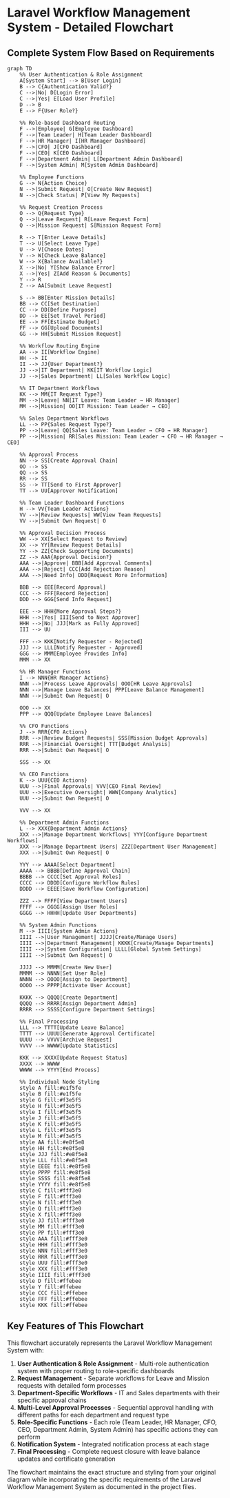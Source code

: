 # Laravel Workflow Management System - Detailed Flowchart

## Complete System Flow Based on Requirements

```mermaid
graph TD
    %% User Authentication & Role Assignment
    A[System Start] --> B[User Login]
    B --> C{Authentication Valid?}
    C -->|No| D[Login Error]
    C -->|Yes| E[Load User Profile]
    D --> B
    E --> F{User Role?}

    %% Role-based Dashboard Routing
    F -->|Employee| G[Employee Dashboard]
    F -->|Team Leader| H[Team Leader Dashboard]
    F -->|HR Manager| I[HR Manager Dashboard]
    F -->|CFO| J[CFO Dashboard]
    F -->|CEO| K[CEO Dashboard]
    F -->|Department Admin| L[Department Admin Dashboard]
    F -->|System Admin| M[System Admin Dashboard]

    %% Employee Functions
    G --> N{Action Choice}
    N -->|Submit Request| O[Create New Request]
    N -->|Check Status| P[View My Requests]

    %% Request Creation Process
    O --> Q{Request Type}
    Q -->|Leave Request| R[Leave Request Form]
    Q -->|Mission Request| S[Mission Request Form]

    R --> T[Enter Leave Details]
    T --> U[Select Leave Type]
    U --> V[Choose Dates]
    V --> W[Check Leave Balance]
    W --> X{Balance Available?}
    X -->|No| Y[Show Balance Error]
    X -->|Yes| Z[Add Reason & Documents]
    Y --> R
    Z --> AA[Submit Leave Request]

    S --> BB[Enter Mission Details]
    BB --> CC[Set Destination]
    CC --> DD[Define Purpose]
    DD --> EE[Set Travel Period]
    EE --> FF[Estimate Budget]
    FF --> GG[Upload Documents]
    GG --> HH[Submit Mission Request]

    %% Workflow Routing Engine
    AA --> II[Workflow Engine]
    HH --> II
    II --> JJ{User Department?}
    JJ -->|IT Department| KK[IT Workflow Logic]
    JJ -->|Sales Department| LL[Sales Workflow Logic]

    %% IT Department Workflows
    KK --> MM{IT Request Type?}
    MM -->|Leave| NN[IT Leave: Team Leader → HR Manager]
    MM -->|Mission| OO[IT Mission: Team Leader → CEO]

    %% Sales Department Workflows
    LL --> PP{Sales Request Type?}
    PP -->|Leave| QQ[Sales Leave: Team Leader → CFO → HR Manager]
    PP -->|Mission| RR[Sales Mission: Team Leader → CFO → HR Manager → CEO]

    %% Approval Process
    NN --> SS[Create Approval Chain]
    OO --> SS
    QQ --> SS
    RR --> SS
    SS --> TT[Send to First Approver]
    TT --> UU[Approver Notification]

    %% Team Leader Dashboard Functions
    H --> VV{Team Leader Actions}
    VV -->|Review Requests| WW[View Team Requests]
    VV -->|Submit Own Request| O

    %% Approval Decision Process
    WW --> XX[Select Request to Review]
    XX --> YY[Review Request Details]
    YY --> ZZ[Check Supporting Documents]
    ZZ --> AAA{Approval Decision?}
    AAA -->|Approve| BBB[Add Approval Comments]
    AAA -->|Reject| CCC[Add Rejection Reason]
    AAA -->|Need Info| DDD[Request More Information]

    BBB --> EEE[Record Approval]
    CCC --> FFF[Record Rejection]
    DDD --> GGG[Send Info Request]

    EEE --> HHH{More Approval Steps?}
    HHH -->|Yes| III[Send to Next Approver]
    HHH -->|No| JJJ[Mark as Fully Approved]
    III --> UU

    FFF --> KKK[Notify Requester - Rejected]
    JJJ --> LLL[Notify Requester - Approved]
    GGG --> MMM[Employee Provides Info]
    MMM --> XX

    %% HR Manager Functions
    I --> NNN{HR Manager Actions}
    NNN -->|Process Leave Approvals| OOO[HR Leave Approvals]
    NNN -->|Manage Leave Balances| PPP[Leave Balance Management]
    NNN -->|Submit Own Request| O

    OOO --> XX
    PPP --> QQQ[Update Employee Leave Balances]

    %% CFO Functions
    J --> RRR{CFO Actions}
    RRR -->|Review Budget Requests| SSS[Mission Budget Approvals]
    RRR -->|Financial Oversight| TTT[Budget Analysis]
    RRR -->|Submit Own Request| O

    SSS --> XX

    %% CEO Functions
    K --> UUU{CEO Actions}
    UUU -->|Final Approvals| VVV[CEO Final Review]
    UUU -->|Executive Oversight| WWW[Company Analytics]
    UUU -->|Submit Own Request| O

    VVV --> XX

    %% Department Admin Functions
    L --> XXX{Department Admin Actions}
    XXX -->|Manage Department Workflows| YYY[Configure Department Workflows]
    XXX -->|Manage Department Users| ZZZ[Department User Management]
    XXX -->|Submit Own Request| O

    YYY --> AAAA[Select Department]
    AAAA --> BBBB[Define Approval Chain]
    BBBB --> CCCC[Set Approval Roles]
    CCCC --> DDDD[Configure Workflow Rules]
    DDDD --> EEEE[Save Workflow Configuration]

    ZZZ --> FFFF[View Department Users]
    FFFF --> GGGG[Assign User Roles]
    GGGG --> HHHH[Update User Departments]

    %% System Admin Functions
    M --> IIII{System Admin Actions}
    IIII -->|User Management| JJJJ[Create/Manage Users]
    IIII -->|Department Management| KKKK[Create/Manage Departments]
    IIII -->|System Configuration| LLLL[Global System Settings]
    IIII -->|Submit Own Request| O

    JJJJ --> MMMM[Create New User]
    MMMM --> NNNN[Set User Role]
    NNNN --> OOOO[Assign to Department]
    OOOO --> PPPP[Activate User Account]

    KKKK --> QQQQ[Create Department]
    QQQQ --> RRRR[Assign Department Admin]
    RRRR --> SSSS[Configure Department Settings]

    %% Final Processing
    LLL --> TTTT[Update Leave Balance]
    TTTT --> UUUU[Generate Approval Certificate]
    UUUU --> VVVV[Archive Request]
    VVVV --> WWWW[Update Statistics]

    KKK --> XXXX[Update Request Status]
    XXXX --> WWWW
    WWWW --> YYYY[End Process]

    %% Individual Node Styling
    style A fill:#e1f5fe
    style B fill:#e1f5fe
    style G fill:#f3e5f5
    style H fill:#f3e5f5
    style I fill:#f3e5f5
    style J fill:#f3e5f5
    style K fill:#f3e5f5
    style L fill:#f3e5f5
    style M fill:#f3e5f5
    style AA fill:#e8f5e8
    style HH fill:#e8f5e8
    style JJJ fill:#e8f5e8
    style LLL fill:#e8f5e8
    style EEEE fill:#e8f5e8
    style PPPP fill:#e8f5e8
    style SSSS fill:#e8f5e8
    style YYYY fill:#e8f5e8
    style C fill:#fff3e0
    style F fill:#fff3e0
    style N fill:#fff3e0
    style Q fill:#fff3e0
    style X fill:#fff3e0
    style JJ fill:#fff3e0
    style MM fill:#fff3e0
    style PP fill:#fff3e0
    style AAA fill:#fff3e0
    style HHH fill:#fff3e0
    style NNN fill:#fff3e0
    style RRR fill:#fff3e0
    style UUU fill:#fff3e0
    style XXX fill:#fff3e0
    style IIII fill:#fff3e0
    style D fill:#ffebee
    style Y fill:#ffebee
    style CCC fill:#ffebee
    style FFF fill:#ffebee
    style KKK fill:#ffebee
```

## Key Features of This Flowchart

This flowchart accurately represents the Laravel Workflow Management System with:

1. **User Authentication & Role Assignment** - Multi-role authentication system with proper routing to role-specific dashboards
2. **Request Management** - Separate workflows for Leave and Mission requests with detailed form processes
3. **Department-Specific Workflows** - IT and Sales departments with their specific approval chains
4. **Multi-Level Approval Processes** - Sequential approval handling with different paths for each department and request type
5. **Role-Specific Functions** - Each role (Team Leader, HR Manager, CFO, CEO, Department Admin, System Admin) has specific actions they can perform
6. **Notification System** - Integrated notification process at each stage
7. **Final Processing** - Complete request closure with leave balance updates and certificate generation

The flowchart maintains the exact structure and styling from your original diagram while incorporating the specific requirements of the Laravel Workflow Management System as documented in the project files.
